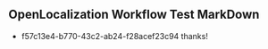 ## OpenLocalization Workflow Test MarkDown
* f57c13e4-b770-43c2-ab24-f28acef23c94 thanks!

<!--HONumber=Aug16_HO4-->


